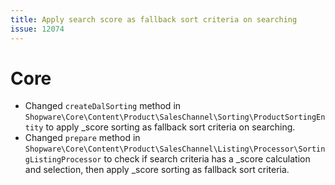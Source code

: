 ```yaml
---
title: Apply search score as fallback sort criteria on searching
issue: 12074
---
```

# Core
* Changed `createDalSorting` method in `Shopware\Core\Content\Product\SalesChannel\Sorting\ProductSortingEntity` to apply _score sorting as fallback sort criteria on searching.
* Changed `prepare` method in `Shopware\Core\Content\Product\SalesChannel\Listing\Processor\SortingListingProcessor` to check if search criteria has a _score calculation and selection, then apply _score sorting as fallback sort criteria.
